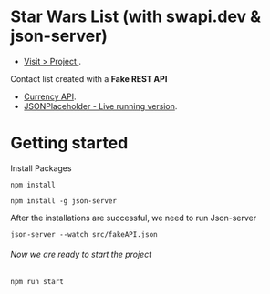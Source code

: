 # Star Wars List (with swapi.dev & json-server)

- [Visit > Project ](https://personal-finance-tracker.surge.sh/).

Contact list created with a **Fake REST API**

- [Currency API](https://api.vatcomply.com/rates).
- [JSONPlaceholder - Live running version](https://jsonplaceholder.typicode.com/).

# Getting started

Install Packages

```
npm install
```

```
npm install -g json-server
```

After the installations are successful, we need to run Json-server

```
json-server --watch src/fakeAPI.json
```

###### Now we are ready to start the project

```
npm run start
```
<br>







